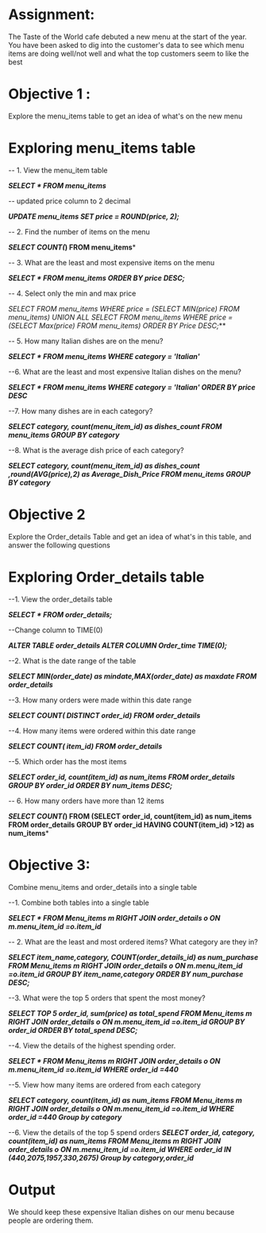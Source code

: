 

# Assignment:
The Taste of the World cafe debuted a new menu at the start of the year.  You have been asked to dig into the customer's data to see which menu items are doing well/not well and what the
top customers seem to like the best

# Objective 1 :
Explore the menu_items table to get an idea of what's on the new menu

# Exploring menu_items table

-- 1. View the menu_item table
 
***SELECT * 
FROM menu_items***

 -- updated price column to  2 decimal

 ***UPDATE menu_items
SET price = ROUND(price, 2);***


-- 2. Find the number of items on the menu

***SELECT COUNT(*) 
FROM menu_items***

-- 3. What are the least and most expensive items on the menu

***SELECT * 
FROM menu_items
ORDER BY price DESC;***

 -- 4. Select only the min and max price
 
 ***SELECT* 
 FROM menu_items
 WHERE price = (SELECT MIN(price) FROM menu_items)
 UNION ALL
SELECT* 
FROM menu_items
WHERE price = (SELECT Max(price) FROM menu_items)
 ORDER BY Price DESC;***
 
 -- 5. How many Italian dishes are on the menu?

 ***SELECT * 
 FROM menu_items
 WHERE category = 'Italian'***

 --6. What are the least and most expensive Italian dishes on the menu?

***SELECT * 
FROM menu_items
  WHERE category = 'Italian'
 ORDER BY price DESC***

 --7. How many dishes are in each category?

 ***SELECT category, count(menu_item_id) as dishes_count 
 FROM menu_items
 GROUP BY category***

 --8. What is the average dish price of each category?

***SELECT category, count(menu_item_id) as dishes_count ,round(AVG(price),2) as Average_Dish_Price 
FROM menu_items
 GROUP BY category***

 # Objective 2
 Explore the Order_details Table and get an idea of what's in this table, and answer the following questions 

# Exploring Order_details table

--1. View the order_details table

***SELECT * 
FROM order_details;***
 
  --Change column to TIME(0)
  
 ***ALTER TABLE order_details
ALTER COLUMN Order_time TIME(0);***

--2. What is the date range of the table

***SELECT MIN(order_date) as mindate,MAX(order_date) as maxdate 
FROM order_details***

--3. How many orders were made within this date range

***SELECT COUNT( DISTINCT order_id) 
FROM order_details***

--4.	How many items were ordered within this date range

***SELECT COUNT(  item_id) 
FROM order_details***

--5. Which order has the most items

***SELECT  order_id, count(item_id) as num_items 
FROM order_details
GROUP BY order_id
ORDER BY num_items DESC;***

-- 6. How many orders have more than 12 items

***SELECT COUNT(*) FROM
(SELECT  order_id, count(item_id) as num_items FROM order_details
GROUP BY order_id
HAVING COUNT(item_id) >12) as num_items***


# Objective 3:
Combine menu_items and order_details into a single table 

--1. Combine both tables into a single table

***SELECT * 
FROM Menu_items m
RIGHT JOIN
order_details o
ON
m.menu_item_id =o.item_id***

-- 2. What are the least and most ordered items? What category are they in?

***SELECT item_name,category, COUNT(order_details_id) as num_purchase 
FROM Menu_items m
RIGHT JOIN
order_details o
ON
m.menu_item_id =o.item_id
GROUP BY item_name,category
ORDER BY num_purchase DESC;***

--3. What were the top 5 orders that spent the most money?

***SELECT TOP 5 order_id, sum(price) as total_spend 
FROM Menu_items m
RIGHT JOIN
order_details o
ON
m.menu_item_id =o.item_id
GROUP BY order_id
ORDER BY total_spend DESC;***


--4. View the details of the highest spending order.
 
 ***SELECT *  FROM Menu_items m
RIGHT JOIN
order_details o
ON
m.menu_item_id =o.item_id
WHERE order_id =440***

--5. View how many items are ordered from each category

***SELECT category, count(item_id) as num_items
FROM Menu_items m
RIGHT JOIN
order_details o
ON
m.menu_item_id =o.item_id
WHERE order_id =440
Group by category***

--6. View the details of the  top 5 spend orders
***SELECT order_id, category, count(item_id) as num_items
FROM Menu_items m
RIGHT JOIN
order_details o
ON
m.menu_item_id =o.item_id
WHERE order_id IN (440,2075,1957,330,2675)
Group by category,order_id***

# Output
 We should keep these expensive Italian dishes on our menu because people are ordering them. 
